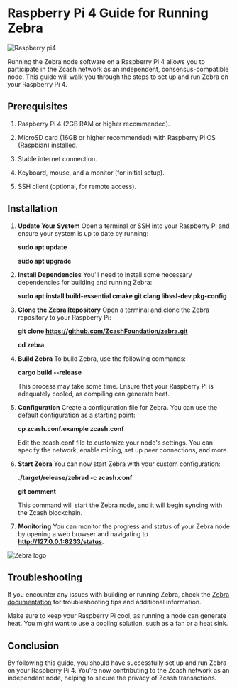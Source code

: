 # Raspberry Pi 4 Guide for Running Zebra

![Raspberry pi4](assets/41cDz-BqefL._AC_UF894,1000_QL80_.png)

Running the Zebra node software on a Raspberry Pi 4 allows you to participate in the Zcash network as an independent, consensus-compatible node. This guide will walk you through the steps to set up and run Zebra on your Raspberry Pi 4.

## Prerequisites

1. Raspberry Pi 4 (2GB RAM or higher recommended).

2. MicroSD card (16GB or higher recommended) with Raspberry Pi OS (Raspbian) installed.

3. Stable internet connection.

4. Keyboard, mouse, and a monitor (for initial setup).

5. SSH client (optional, for remote access).

## Installation

1. __Update Your System__
   Open a terminal or SSH into your Raspberry Pi and ensure your system is up to date by running:

   __sudo apt update__

   __sudo apt upgrade__

2. __Install Dependencies__
   You'll need to install some necessary dependencies for building and running Zebra:

   __sudo apt install build-essential cmake git clang libssl-dev pkg-config__

3. __Clone the Zebra Repository__
   Open a terminal and clone the Zebra repository to your Raspberry Pi:

   __git clone https://github.com/ZcashFoundation/zebra.git__

   __cd zebra__

4. __Build Zebra__
   To build Zebra, use the following commands:

   __cargo build --release__

   This process may take some time. Ensure that your Raspberry Pi is adequately cooled, as compiling can generate heat.

5. __Configuration__
   Create a configuration file for Zebra. You can use the default configuration as a starting point:

   __cp zcash.conf.example zcash.conf__

   Edit the zcash.conf file to customize your node's settings. You can specify the network, enable mining, set up peer connections, and more.

6. __Start Zebra__
   You can now start Zebra with your custom configuration:

   __./target/release/zebrad -c zcash.conf__

   __git comment__ 

   This command will start the Zebra node, and it will begin syncing with the Zcash blockchain.

7. __Monitoring__
   You can monitor the progress and status of your Zebra node by opening a web browser and navigating to __http://127.0.0.1:8233/status__.

![Zebra logo](assets/daeacb227c9b3a9e448d6e0e61f9641e9b233b80.png)

## Troubleshooting

If you encounter any issues with building or running Zebra, check the [Zebra documentation](https://doc.zebra.zfnd.org/docs/intro.html) for troubleshooting tips and additional information.

Make sure to keep your Raspberry Pi cool, as running a node can generate heat. You might want to use a cooling solution, such as a fan or a heat sink.

## Conclusion

By following this guide, you should have successfully set up and run Zebra on your Raspberry Pi 4. You're now contributing to the Zcash network as an independent node, helping to secure the privacy of Zcash transactions.
